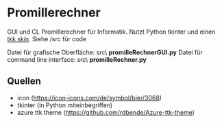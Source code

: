 # Promillerechner

GUI und CL Promillerechner für Informatik. 
Nutzt Python tkinter und einen [tkk skin](https://github.com/rdbende/Azure-ttk-theme).
Siehe /src für code

Datei für grafische Oberfläche:     src\ **promilleRechnerGUI.py**
Datei für command line interface:   src\ **promilleRechner.py**


## Quellen

* icon (https://icon-icons.com/de/symbol/bier/3068)
* tkinter (in Python miteinbegriffen)
* azure ttk theme (https://github.com/rdbende/Azure-ttk-theme)
